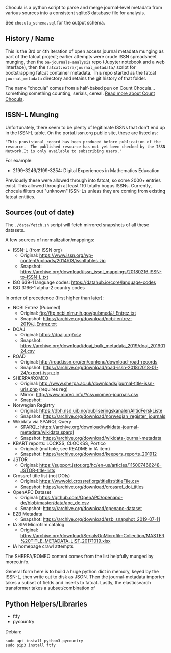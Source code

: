 
Chocula is a python script to parse and merge journal-level metadata from
various sources into a consistent sqlite3 database file for analysis.

See `chocula_schema.sql` for the output schema.

## History / Name

This is the 3rd or 4th iteration of open access journal metadata munging as
part of the fatcat project; earlier attempts were crude ISSN spreadsheet
munging, then the `oa-journals-analysis` repo (Jupyter notebook and a web
interface), then the `fatcat:extra/journal_metadata/` script for bootstrapping
fatcat container metadata. This repo started as the fatcat `journal_metadata`
directory and retains the git history of that folder.

The name "chocula" comes from a half-baked pun on Count Chocula... something
something counting, serials, cereal.
[Read more about Count Chocula](https://teamyacht.com/ernstchoukula.com/Ernst-Choukula.html).

## ISSN-L Munging

Unfortunately, there seem to be plenty of legitimate ISSNs that don't end up in
the ISSN-L table. On the portal.issn.org public site, these are listed as:

    "This provisional record has been produced before publication of the
    resource.  The published resource has not yet been checked by the ISSN
    Network.It is only available to subscribing users."

For example:

- 2199-3246/2199-3254: Digital Experiences in Mathematics Education

Previously these were allowed through into fatcat, so some 2000+ entries exist.
This allowed through at least 110 totally bogus ISSNs. Currently, chocula
filters out "unknown" ISSN-Ls unless they are coming from existing fatcat
entities.


## Sources (out of date)

The `./data/fetch.sh` script will fetch mirrored snapshots of all these
datasets.

A few sources of normalization/mappings:

- ISSN-L (from ISSN org)
    - Original: <https://www.issn.org/wp-content/uploads/2014/03/issnltables.zip>
    - Snapshot: <https://archive.org/download/issn_issnl_mappings/20180216.ISSN-to-ISSN-L.txt>
- ISO 639-1 language codes: https://datahub.io/core/language-codes
- ISO 3166-1 alpha-2 country codes

In order of precedence (first higher than later):

- NCBI Entrez (Pubmed)
    - Original: <ftp://ftp.ncbi.nlm.nih.gov/pubmed/J_Entrez.txt>
    - Snapshot: <https://archive.org/download/ncbi-entrez-2019/J_Entrez.txt>
- DOAJ
    - Original: <https://doaj.org/csv>
    - Snapshot: <https://archive.org/download/doaj_bulk_metadata_2019/doaj_20190124.csv>
- ROAD
    - Original: <http://road.issn.org/en/contenu/download-road-records>
    - Snapshot: <https://archive.org/download/road-issn-2018/2018-01-24/export-issn.zip>
- SHERPA/ROMEO
    - Original: <http://www.sherpa.ac.uk/downloads/journal-title-issn-urls.php> (requires reg)
    - Mirror: <http://www.moreo.info/?csv=romeo-journals.csv>
    - Snapshot:
- Norwegian Registry
    - Original: <https://dbh.nsd.uib.no/publiseringskanaler/AlltidFerskListe>
    - Snapshot: <https://archive.org/download/norwegian_register_journals>
- Wikidata via SPARQL Query
    - SPARQL: <https://archive.org/download/wikidata-journal-metadata/wikidata.sparql>
    - Snapshot: <https://archive.org/download/wikidata-journal-metadata>
- KBART reports: LOCKSS, CLOCKSS, Portico
    - Original: (multiple, see README in IA item)
    - Snapshot: <https://archive.org/download/keepers_reports_201912>
- JSTOR
    - Original: <https://support.jstor.org/hc/en-us/articles/115007466248-JSTOR-title-lists>
- Crossref title list (not DOIs)
    - Original: <https://wwwold.crossref.org/titlelist/titleFile.csv>
    - Snapshot: <https://archive.org/download/crossref_doi_titles>
- OpenAPC Dataset
    - Original: <https://github.com/OpenAPC/openapc-de/blob/master/data/apc_de.csv>
    - Snapshot: <https://archive.org/download/openapc-dataset>
- EZB Metadata
    - Snapshot: <https://archive.org/download/ezb_snapshot_2019-07-11>
- IA SIM Microfilm catalog
    - Original: <https://archive.org/download/SerialsOnMicrofilmCollection/MASTER%20TITLE_METADATA_LIST_20171019.xlsx>
- IA homepage crawl attempts

The SHERPA/ROMEO content comes from the list helpfully munged by moreo.info.

General form here is to build a huge python dict in memory, keyed by the
ISSN-L, then write out to disk as JSON. Then the journal-metadata importer
takes a subset of fields and inserts to fatcat. Lastly, the elasticsearch
transformer takes a subset/combination of 

## Python Helpers/Libraries

- ftfy
- pycountry

Debian:
    
    sudo apt install python3-pycountry
    sudo pip3 install ftfy
